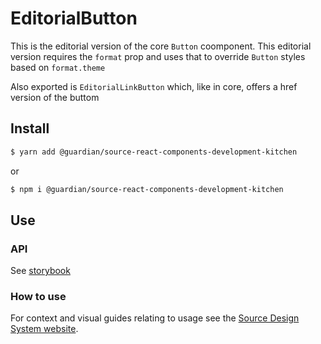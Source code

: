 # EditorialButton

This is the editorial version of the core `Button` coomponent. This editorial version
requires the `format` prop and uses that to override `Button` styles based on
`format.theme`

Also exported is `EditorialLinkButton` which, like in core, offers a href version of the buttom

## Install

```sh
$ yarn add @guardian/source-react-components-development-kitchen
```

or

```sh
$ npm i @guardian/source-react-components-development-kitchen
```

## Use

### API

See [storybook](https://guardian.github.io/source/?path=/docs/kitchen-source-react-components-development-kitchen-editorial-button--playground)

### How to use

For context and visual guides relating to usage see the [Source Design System website](https://theguardian.design/2a1e5182b/p/435225-button).
